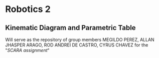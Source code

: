 # Robotics 2
## Kinematic Diagram and Parametric Table
Will serve as the repository of group members MEGILDO PEREZ, ALLAN JHASPER ARAGO, ROD ANDREI DE CASTRO, CYRUS CHAVEZ for the "_SCARA assignment_"
